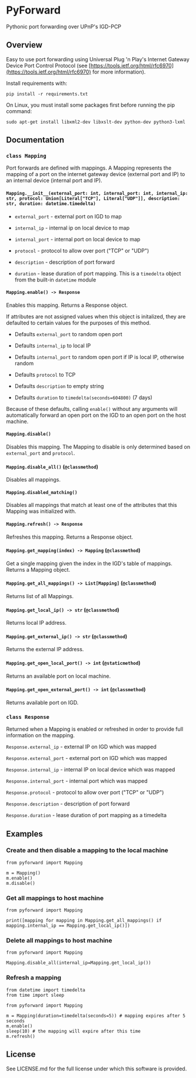 # PyForward

Pythonic port forwarding over UPnP's IGD-PCP

## Overview

Easy to use port forwarding using Universal Plug 'n Play's Internet Gateway Device Port Control Protocol (see [https://tools.ietf.org/html/rfc6970](https://tools.ietf.org/html/rfc6970) for more information).

Install requirements with:

`pip install -r requirements.txt`

On Linux, you must install some packages first before running the pip command: 

`sudo apt-get install libxml2-dev libxslt-dev python-dev python3-lxml`

## Documentation

### `class Mapping`

Port forwards are defined with mappings. A Mapping represents the mapping of a port on the internet gateway device (external port and IP) to an internal device (internal port and IP).

#### `Mapping.__init__(external_port: int, internal_port: int, internal_ip: str, protocol: Union[Literal["TCP"], Literal["UDP"]], description: str, duration: datetime.timedelta)`


* `external_port` - external port on IGD to map

* `internal_ip` - internal ip on local device to map

* `internal_port` - internal port on local device to map

* `protocol` - protocol to allow over port ("TCP" or "UDP")

* `description` - description of port forward

* `duration` - lease duration of port mapping. This is a `timedelta` object from the built-in `datetime` module

#### `Mapping.enable() -> Response`

Enables this mapping. Returns a Response object.

If attributes are not assigned values when this object is initalized, they are defaulted to certain values for the purposes of this method.

* Defaults `external_port` to random open port

* Defaults `internal_ip` to local IP

* Defaults `internal_port` to random open port if IP is local IP, otherwise random

* Defaults `protocol` to TCP

* Defaults `description` to empty string

* Defaults `duration` to `timedelta(seconds=604800)` (7 days)

Because of these defaults, calling `enable()` without any arguments will automatically forward an open port on the IGD to an open port on the host machine.

#### `Mapping.disable()`

Disables this mapping. The Mapping to disable is only determined based on `external_port` and `protocol`.

#### `Mapping.disable_all()` (`@classmethod`)

Disables all mappings.

#### `Mapping.disabled_matching()`

Disables all mappings that match at least one of the attributes that this Mapping was initialized with.

#### `Mapping.refresh() -> Response`

Refreshes this mapping. Returns a Response object.

#### `Mapping.get_mapping(index) -> Mapping` (`@classmethod`)

Get a single mapping given the index in the IGD's table of mappings. Returns a Mapping object.

#### `Mapping.get_all_mappings() -> List[Mapping]` (`@classmethod`)

Returns list of all Mappings.

#### `Mapping.get_local_ip() -> str` (`@classmethod`)

Returns local IP address.

#### `Mapping.get_external_ip() -> str` (`@classmethod`)

Returns the external IP address.

#### `Mapping.get_open_local_port() -> int` (`@staticmethod`)

Returns an available port on local machine.

#### `Mapping.get_open_external_port() -> int` (`@classmethod`)

Returns available port on IGD.

### `class Response`

Returned when a Mapping is enabled or refreshed in order to provide full information on the mapping.

`Response.external_ip` - external IP on IGD which was mapped

`Response.external_port` - external port on IGD which was mapped

`Response.internal_ip` - internal IP on local device which was mapped

`Response.internal_port` - internal port which was mapped

`Response.protocol` - protocol to allow over port ("TCP" or "UDP")

`Response.description` - description of port forward

`Response.duration` - lease duration of port mapping as a timedelta

## Examples

### Create and then disable a mapping to the local machine

```
from pyforward import Mapping

m = Mapping()
m.enable()
m.disable()
```

### Get all mappings to host machine

```
from pyforward import Mapping

print([mapping for mapping in Mapping.get_all_mappings() if mapping.internal_ip == Mapping.get_local_ip()])
```

### Delete all mappings to host machine

```
from pyforward import Mapping

Mapping.disable_all(internal_ip=Mapping.get_local_ip())
```

### Refresh a mapping

```
from datetime import timedelta
from time import sleep

from pyforward import Mapping

m = Mapping(duration=timedelta(seconds=5)) # mapping expires after 5 seconds
m.enable()
sleep(10) # the mapping will expire after this time
m.refresh()
```

## License

See LICENSE.md for the full license under which this software is provided.